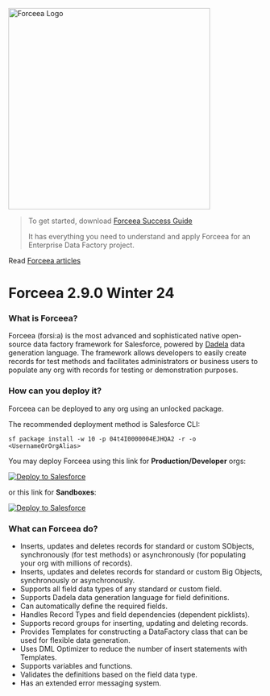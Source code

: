 <img alt="Forceea Logo"
       src="https://github.com/nmitrakis/Forceea/blob/master/Forceea-logo.PNG" width="400">
       
> To get started, download [Forceea Success Guide](https://link.acmantix.com/forceea-successguide)
> 
> It has everything you need to understand and apply Forceea for an Enterprise Data Factory project.
 
Read [Forceea articles](https://www.acmantix.com/forceea)

# Forceea 2.9.0 Winter 24

### What is Forceea?

Forceea (forsi:a) is the most advanced and sophisticated native open-source data factory framework for Salesforce, powered by [Dadela](https://github.com/Forceea/Dadela) data generation language. The framework allows developers to easily create records for test methods and facilitates administrators or business users to populate any org with records for testing or demonstration purposes.
       
### How can you deploy it?
      
Forceea can be deployed to any org using an unlocked package.

The recommended deployment method is Salesforce CLI:
```
sf package install -w 10 -p 04t4I0000004EJHQA2 -r -o <UsernameOrOrgAlias>
```

You may deploy Forceea using this link for **Production/Developer** orgs:

<a href="https://link.acmantix.com/forceea-v29prod">
  <img alt="Deploy to Salesforce"
       src="https://raw.githubusercontent.com/afawcett/githubsfdeploy/master/src/main/webapp/resources/img/deploy.png">
</a>

or this link for **Sandboxes**:

<a href="https://link.acmantix.com/forceea-v29sb">
  <img alt="Deploy to Salesforce"
       src="https://raw.githubusercontent.com/afawcett/githubsfdeploy/master/src/main/webapp/resources/img/deploy.png">
</a>

### What can Forceea do?

* Inserts, updates and deletes records for standard or custom SObjects, synchronously (for test methods) or asynchronously (for populating your org with millions of records).
* Inserts, updates and deletes records for standard or custom Big Objects, synchronously or asynchronously.
* Supports all field data types of any standard or custom field.
* Supports Dadela data generation language for field definitions.
* Can automatically define the required fields.
* Handles Record Types and field dependencies (dependent picklists).
* Supports record groups for inserting, updating and deleting records.
* Provides Templates for constructing a DataFactory class that can be used for flexible data generation.
* Uses DML Optimizer to reduce the number of insert statements with Templates.
* Supports variables and functions.
* Validates the definitions based on the field data type.
* Has an extended error messaging system.
